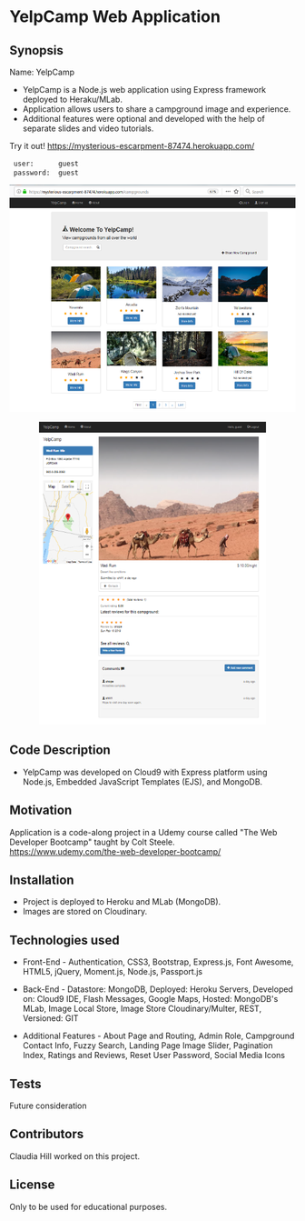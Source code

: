 #  YelpCamp Web Application

## Synopsis

Name:  YelpCamp

* YelpCamp is a Node.js web application using Express framework deployed to Heraku/MLab.
* Application allows users to share a campground image and experience.
* Additional features were optional and developed with the help of separate slides and video tutorials.

Try it out! 
<https://mysterious-escarpment-87474.herokuapp.com/> 

     user:      guest 
     password:  guest 


<p align="center">
 <kbd><img width="533" height="400" src="readme_assets/yelpcamp.png"></kbd>
</p> 

<p align="center">
 <kbd><img width="400" height="533" src="readme_assets/ycdetail.png"></kbd>
</p> 



## Code Description

* YelpCamp was developed on Cloud9 with Express platform using Node.js, Embedded JavaScript Templates (EJS), and MongoDB.

## Motivation

Application is a code-along project in a Udemy course called "The Web Developer Bootcamp" taught by Colt Steele.  
<https://www.udemy.com/the-web-developer-bootcamp/>

## Installation

* Project is deployed to Heroku and MLab (MongoDB).  
* Images are stored on Cloudinary. 

## Technologies used

* Front-End - Authentication, CSS3, Bootstrap, Express.js, Font Awesome, HTML5, jQuery, Moment.js, Node.js, Passport.js  				

* Back-End - Datastore: 	MongoDB, Deployed: Heroku Servers, Developed on: Cloud9 IDE, Flash Messages, Google Maps, Hosted: MongoDB's MLab, 
Image Local Store, Image Store Cloudinary/Multer, REST, Versioned: GIT   

* Additional Features - About Page and Routing, Admin Role, Campground Contact Info, Fuzzy Search, Landing Page Image Slider, Pagination Index, 
Ratings and Reviews, Reset User Password, Social Media Icons

## Tests

Future consideration

## Contributors

Claudia Hill worked on this project.

## License

Only to be used for educational purposes.